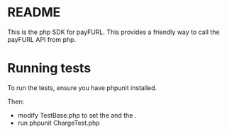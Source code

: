 # README #

This is the php SDK for payFURL. This provides a friendly way to call the payFURL API from php.

# Running tests

To run the tests, ensure you have phpunit installed.

Then:
- modify TestBase.php to set the <CardProviderId> and the <PrivateKey>.
- run phpunit ChargeTest.php